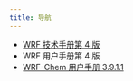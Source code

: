 ```yaml
---
title: 导航
---
```


- [WRF 技术手册第 4 版](./wrf_technote/)
- WRF 用户手册第 4 版
- [WRF-Chem 用户手册 3.9.1.1](./wrf_chem_user_guide/)
